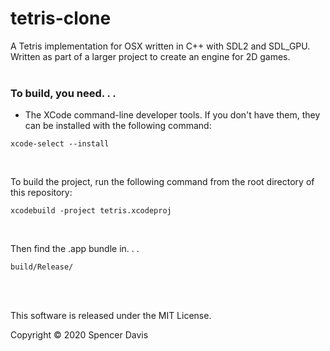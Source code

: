 # tetris-clone

A Tetris implementation for OSX written in C++ with SDL2 and SDL_GPU.
Written as part of a larger project to create an engine for 2D games.
<br /><br />


### To build, you need. . . 

* The XCode command-line developer tools. If you don't have them, they can be installed with the following command:
```
xcode-select --install
```
<br />

To build the project, run the following command from the root directory of this repository:
```
xcodebuild -project tetris.xcodeproj
```
<br />

Then find the .app bundle in. . . 
```
build/Release/
```
<br /><br />

This software is released under the MIT License.

Copyright © 2020 Spencer Davis
